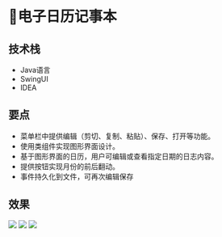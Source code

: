 # 📆电子日历记事本

<MyGlobalComponent />

## 技术栈
- Java语言
- SwingUI
- IDEA

## 要点
- 菜单栏中提供编辑（剪切、复制、粘贴）、保存、打开等功能。
- 使用类组件实现图形界面设计。
- 基于图形界面的日历，用户可编辑或查看指定日期的日志内容。
- 提供按钮实现月份的前后翻动。
- 事件持久化到文件，可再次编辑保存

## 效果
![](http://cdn.qiniu.liyansheng.top/img/20240903175807.png)
![](http://cdn.qiniu.liyansheng.top/img/20240906183828.png)
![](http://cdn.qiniu.liyansheng.top/img/20240906183851.png)



<FloatingImage src="http://cdn.qiniu.liyansheng.top/img/20240906183251.png" alt="扫码获取" />